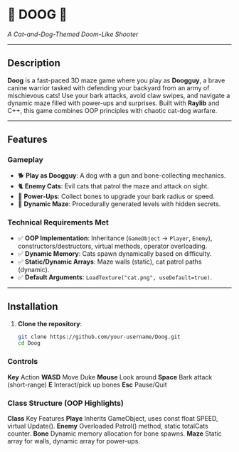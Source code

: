 # 🐾 **DOOG** 🐶  
*A Cat-and-Dog-Themed Doom-Like Shooter*  

---

## **Description**  
**Doog** is a fast-paced 3D maze game where you play as **Doogguy**, a brave canine warrior tasked with defending your backyard from an army of mischievous cats! Use your bark attacks, avoid claw swipes, and navigate a dynamic maze filled with power-ups and surprises. Built with **Raylib** and C++, this game combines OOP principles with chaotic cat-dog warfare.  

---

## **Features**  
### **Gameplay**  
- 🐕 **Play as Doogguy**: A dog with a gun and bone-collecting mechanics.  
- 🐈 **Enemy Cats**: Evil cats that patrol the maze and attack on sight.  
- 🦴 **Power-Ups**: Collect bones to upgrade your bark radius or speed.  
- 🧀 **Dynamic Maze**: Procedurally generated levels with hidden secrets.  

### **Technical Requirements Met**  
- ✅ **OOP Implementation**: Inheritance (`GameObject` → `Player`, `Enemy`), constructors/destructors, virtual methods, operator overloading.  
- ✅ **Dynamic Memory**: Cats spawn dynamically based on difficulty.  
- ✅ **Static/Dynamic Arrays**: Maze walls (static), cat patrol paths (dynamic).  
- ✅ **Default Arguments**: `LoadTexture("cat.png", useDefault=true)`.  

---

## **Installation**  
1. **Clone the repository**:  
   ```bash  
   git clone https://github.com/your-username/Doog.git  
   cd Doog  

### **Controls**
**Key**	Action
**WASD**	Move Duke
**Mouse**	Look around
**Space**	Bark attack (short-range)
**E**	Interact/pick up bones
**Esc**	Pause/Quit

### **Class Structure (OOP Highlights)**
**Class**	Key Features
**Playe**	Inherits GameObject, uses const float SPEED, virtual Update().
**Enemy**	Overloaded Patrol() method, static totalCats counter.
**Bone**	Dynamic memory allocation for bone spawns.
**Maze**	Static array for walls, dynamic array for power-ups.
